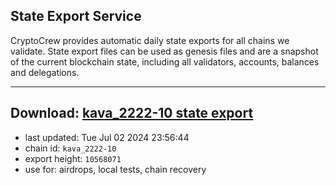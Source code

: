## State Export Service
CryptoCrew provides automatic daily state exports for all chains we validate. State export files can be used as genesis files and are a snapshot of the current blockchain state, including all validators, accounts, balances and delegations.

---
**Download: [kava_2222-10 state export](https://dl-eu2.ccvalidators.com/SERVICE/kava/kava_2222-10_export_10568071.json)**
---

- last updated: Tue Jul 02 2024 23:56:44
- chain id: `kava_2222-10`
- export height: `10568071`
- use for: airdrops, local tests, chain recovery
